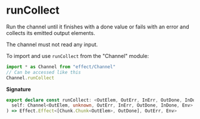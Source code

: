 # runCollect

Run the channel until it finishes with a done value or fails with an error
and collects its emitted output elements.

The channel must not read any input.

To import and use `runCollect` from the "Channel" module:

```ts
import * as Channel from "effect/Channel"
// Can be accessed like this
Channel.runCollect
```

**Signature**

```ts
export declare const runCollect: <OutElem, OutErr, InErr, OutDone, InDone, Env>(
  self: Channel<OutElem, unknown, OutErr, InErr, OutDone, InDone, Env>
) => Effect.Effect<[Chunk.Chunk<OutElem>, OutDone], OutErr, Env>
```
